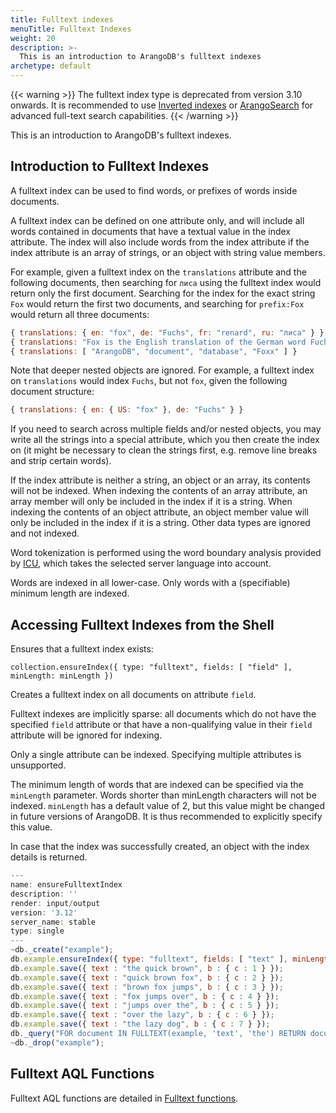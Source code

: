 ```yaml
---
title: Fulltext indexes
menuTitle: Fulltext Indexes
weight: 20
description: >-
  This is an introduction to ArangoDB's fulltext indexes
archetype: default
---
```

{{< warning >}}
The fulltext index type is deprecated from version 3.10 onwards.
It is recommended to use [Inverted indexes](inverted-indexes.md) or
[ArangoSearch](../../arangosearch/_index.md) for advanced full-text search capabilities.
{{< /warning >}}

This is an introduction to ArangoDB's fulltext indexes.

## Introduction to Fulltext Indexes

A fulltext index can be used to find words, or prefixes of words inside documents.

A fulltext index can be defined on one attribute only, and will include all words contained in
documents that have a textual value in the index attribute. The index
will also include words from the index attribute if the index attribute is an array of
strings, or an object with string value members.

For example, given a fulltext index on the `translations` attribute and the following
documents, then searching for `лиса` using the fulltext index would return only the
first document. Searching for the index for the exact string `Fox` would return the first
two documents, and searching for `prefix:Fox` would return all three documents:

```js
{ translations: { en: "fox", de: "Fuchs", fr: "renard", ru: "лиса" } }
{ translations: "Fox is the English translation of the German word Fuchs" }
{ translations: [ "ArangoDB", "document", "database", "Foxx" ] }
```

Note that deeper nested objects are ignored. For example, a fulltext index on
`translations` would index `Fuchs`, but not `fox`, given the following document
structure:

```js
{ translations: { en: { US: "fox" }, de: "Fuchs" } }
```

If you need to search across multiple fields and/or nested objects, you may write
all the strings into a special attribute, which you then create the index on
(it might be necessary to clean the strings first, e.g. remove line breaks and
strip certain words).

If the index attribute is neither a string, an object or an array, its contents will
not be indexed. When indexing the contents of an array attribute, an array member will
only be included in the index if it is a string. When indexing the contents of an object
attribute, an object member value will only be included in the index if it is a string.
Other data types are ignored and not indexed.

Word tokenization is performed using the word boundary analysis provided by
[ICU](http://site.icu-project.org/), which takes the selected
server language into account.

Words are indexed in all lower-case. Only words with a (specifiable) minimum
length are indexed.

## Accessing Fulltext Indexes from the Shell

Ensures that a fulltext index exists:

`collection.ensureIndex({ type: "fulltext", fields: [ "field" ], minLength: minLength })`

Creates a fulltext index on all documents on attribute `field`.

Fulltext indexes are implicitly sparse: all documents which do not have
the specified `field` attribute or that have a non-qualifying value in their
`field` attribute will be ignored for indexing.

Only a single attribute can be indexed. Specifying multiple attributes is
unsupported.

The minimum length of words that are indexed can be specified via the
`minLength` parameter. Words shorter than minLength characters will
not be indexed. `minLength` has a default value of 2, but this value might
be changed in future versions of ArangoDB. It is thus recommended to explicitly
specify this value.

In case that the index was successfully created, an object with the index
details is returned.

```js
---
name: ensureFulltextIndex
description: ''
render: input/output
version: '3.12'
server_name: stable
type: single
---
~db._create("example");
db.example.ensureIndex({ type: "fulltext", fields: [ "text" ], minLength: 3 });
db.example.save({ text : "the quick brown", b : { c : 1 } });
db.example.save({ text : "quick brown fox", b : { c : 2 } });
db.example.save({ text : "brown fox jumps", b : { c : 3 } });
db.example.save({ text : "fox jumps over", b : { c : 4 } });
db.example.save({ text : "jumps over the", b : { c : 5 } });
db.example.save({ text : "over the lazy", b : { c : 6 } });
db.example.save({ text : "the lazy dog", b : { c : 7 } });
db._query("FOR document IN FULLTEXT(example, 'text', 'the') RETURN document");
~db._drop("example");
```

## Fulltext AQL Functions

Fulltext AQL functions are detailed in [Fulltext functions](../../../aql/functions/fulltext.md).
